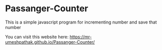 # Passanger-Counter
This is a simple javascript program for incrementing number and save that number 

You can visit this website here: https://mr-umeshpathak.github.io/Passanger-Counter/
